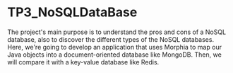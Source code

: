 # TP3_NoSQLDataBase

  The project's main purpose is to understand the pros and cons of a NoSQL database, also to discover the different types of the NoSQL databases.
Here, we're going to develop an application that uses Morphia to map our Java objects into a document-oriented database like MongoDB.
Then, we will compare it with a key-value database like Redis.
